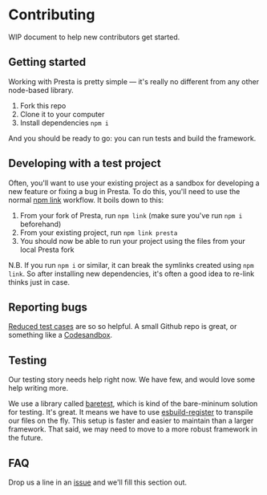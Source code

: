 # Contributing

WIP document to help new contributors get started.

## Getting started

Working with Presta is pretty simple — it's really no different from any other node-based library.

1. Fork this repo
2. Clone it to your computer
3. Install dependencies `npm i`

And you should be ready to go: you can run tests and build the framework.

## Developing with a test project

Often, you'll want to use your existing project as a sandbox for developing a new feature or fixing a bug in Presta. To do this, you'll need to use the normal [npm link](https://docs.npmjs.com/cli/v6/commands/npm-link) workflow. It boils down to this:

1. From your fork of Presta, run `npm link` (make sure you've run `npm i` beforehand)
2. From your existing project, run `npm link presta`
3. You should now be able to run your project using the files from your local Presta fork

N.B. If you run `npm i` or similar, it can break the symlinks created using `npm link`. So after installing new dependencies, it's often a good idea to re-link thinks just in case.

## Reporting bugs

[Reduced test cases](https://css-tricks.com/reduced-test-cases/) are so so helpful. A small Github repo is great, or something like a [Codesandbox](https://codesandbox.io/dashboard).

## Testing

Our testing story needs help right now. We have few, and would love some help writing more.

We use a library called [baretest](https://github.com/volument/baretest), which is kind of the bare-mininum solution for testing. It's great. It means we have to use [esbuild-register](https://github.com/egoist/esbuild-register) to transpile our files on the fly. This setup is faster and easier to maintain than a larger framework. That said, we may need to move to a more robust framework in the future.

## FAQ

Drop us a line in an [issue](https://github.com/sure-thing/presta/issues) and we'll fill this section out.
